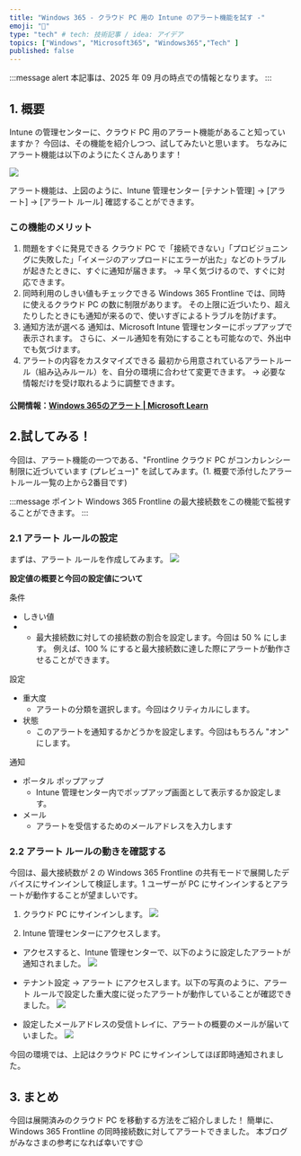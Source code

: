 ```yaml
---
title: "Windows 365 - クラウド PC 用の Intune のアラート機能を試す -"
emoji: "🚁"
type: "tech" # tech: 技術記事 / idea: アイデア
topics: ["Windows", "Microsoft365", "Windows365","Tech" ]
published: false
---
```


:::message alert
本記事は、2025 年 09 月の時点での情報となります。
:::

## 1. 概要
Intune の管理センターに、クラウド PC 用のアラート機能があること知っていますか？
今回は、その機能を紹介しつつ、試してみたいと思います。
ちなみにアラート機能は以下のようにたくさんあります！

![](https://storage.googleapis.com/zenn-user-upload/9a205cb54922-20250901.png)

アラート機能は、上図のように、Intune 管理センター [テナント管理] -> [アラート] -> [アラート ルール] 確認することができます。


### この機能のメリット
1. 問題をすぐに発見できる
クラウド PC で「接続できない」「プロビジョニングに失敗した」「イメージのアップロードにエラーが出た」などのトラブルが起きたときに、すぐに通知が届きます。
→ 早く気づけるので、すぐに対応できます。
2. 同時利用のしきい値もチェックできる
Windows 365 Frontline では、同時に使えるクラウド PC の数に制限があります。
その上限に近づいたり、超えたりしたときにも通知が来るので、使いすぎによるトラブルを防げます。
3. 通知方法が選べる
通知は、Microsoft Intune 管理センターにポップアップで表示されます。
さらに、メール通知を有効にすることも可能なので、外出中でも気づけます。
4. アラートの内容をカスタマイズできる
最初から用意されているアラートルール（組み込みルール）を、自分の環境に合わせて変更できます。
→ 必要な情報だけを受け取れるように調整できます。

#### 公開情報：[Windows 365のアラート | Microsoft Learn ](https://learn.microsoft.com/ja-jp/windows-365/enterprise/alerts)

## 2.試してみる！ 
今回は、アラート機能の一つである、"Frontline クラウド PC がコンカレンシー制限に近づいています (プレビュー)" を試してみます。(1. 概要で添付したアラートルール一覧の上から2番目です)

:::message
ポイント Windows 365 Frontline の最大接続数をこの機能で監視することができます。
:::

### 2.1 アラート ルールの設定
まずは、アラート ルールを作成してみます。
![](https://storage.googleapis.com/zenn-user-upload/e571beadb215-20250901.png)

**設定値の概要と今回の設定値について**

条件 
- しきい値
- - 最大接続数に対しての接続数の割合を設定します。今回は 50 % にします。
例えば、100 % にすると最大接続数に達した際にアラートが動作させることができます。

設定
- 重大度 
    - アラートの分類を選択します。今回はクリティカルにします。
- 状態
   - このアラートを通知するかどうかを設定します。今回はもちろん "オン" にします。

通知
- ポータル ポップアップ 
    - Intune 管理センター内でポップアップ画面として表示するか設定します。
- メール　
    - アラートを受信するためのメールアドレスを入力します


### 2.2 アラート ルールの動きを確認する
今回は、最大接続数が 2 の Windows 365 Frontline の共有モードで展開したデバイスにサインインして検証します。1 ユーザーが PC にサインインするとアラートが動作することが望ましいです。

1. クラウド PC にサインインします。
![](https://storage.googleapis.com/zenn-user-upload/32628519df95-20250901.png)

2. Intune 管理センターにアクセスします。
- アクセスすると、Intune 管理センターで、以下のように設定したアラートが通知されました。
![](https://storage.googleapis.com/zenn-user-upload/c8f1a46cb69e-20250901.png)

- テナント設定 -> アラート にアクセスします。以下の写真のように、アラート ルールで設定した重大度に従ったアラートが動作していることが確認できました。
![](https://storage.googleapis.com/zenn-user-upload/7481439c1359-20250901.png)

- 設定したメールアドレスの受信トレイに、アラートの概要のメールが届いていました。
![](https://storage.googleapis.com/zenn-user-upload/526f4ff95e1c-20250901.png)


今回の環境では、上記はクラウド PC にサインインしてほぼ即時通知されました。


## 3. まとめ
今回は展開済みのクラウド PC を移動する方法をご紹介しました！
簡単に、Windows 365 Frontline の同時接続数に対してアラートできました。
本ブログがみなさまの参考になれば幸いです😉









